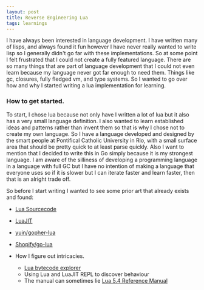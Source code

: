 ```yaml
---
layout: post
title: Reverse Engineering Lua
tags: learnings
---
```


I have always been interested in language development. I have written many of lisps,
and always found it fun however I have never really wanted to write lisp so I
generally didn't go far with these implementations. So at some point I felt frustrated
that I could not create a fully featured language. There are so many things that
are part of language development that I could not even learn because my language
never got far enough to need them. Things like gc, closures, fully fledged vm, and
type systems. So I wanted to go over how and why I started writing a lua implementation
for learning.

### How to get started.
To start, I chose lua because not only have I written a lot of lua but it also has
a very small language definition. I also wanted to learn established ideas and
patterns rather than invent them so that is why I chose not to create my own language.
So I have a language developed and designed by the smart people at Pontifical Catholic
University in Rio, with a small surface area that should be pretty quick to at least
parse quickly. Also I want to mention that I decided to write this in Go simply
because it is my strongest language. I am aware of the silliness of developing a
programming language in a language with full GC but I have no intention of making
a language that everyone uses so if it is slower but I can iterate faster and learn
faster, then that is an alright trade off.

So before I start writing I wanted to see some prior art that already exists and
found:

- [Lua Sourcecode](https://github.com/lua/lua)
- [LuaJIT](https://github.com/LuaJIT/LuaJIT)
- [yuin/gopher-lua](https://github.com/yuin/gopher-lua)
- [Shopify/go-lua](https://github.com/Shopify/go-lua)

- How I figure out intricacies.
  - [Lua bytecode explorer](https://www.luac.nl/)
  - Using Lua and LuaJIT REPL to discover behaviour
  - The manual can sometimes lie [Lua 5.4 Reference Manual](https://www.lua.org/manual/5.4/)

